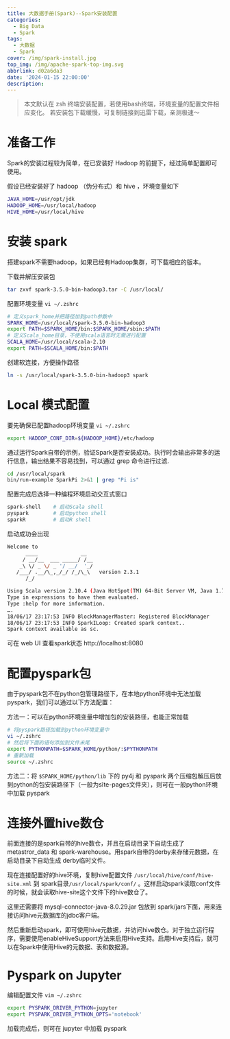 ```yaml
---
title: 大数据手册(Spark)--Spark安装配置
categories:
  - Big Data
  - Spark
tags:
  - 大数据
  - Spark
cover: /img/spark-install.jpg
top_img: /img/apache-spark-top-img.svg
abbrlink: d02a6da3
date: '2024-01-15 22:00:00'
description:
---
```


> 本文默认在 zsh 终端安装配置，若使用bash终端，环境变量的配置文件相应变化。
> 若安装包下载缓慢，可复制链接到迅雷下载，亲测极速～

# 准备工作

Spark的安装过程较为简单，在已安装好 Hadoop 的前提下，经过简单配置即可使用。

假设已经安装好了 hadoop （伪分布式）和 hive ，环境变量如下

```sh
JAVA_HOME=/usr/opt/jdk
HADOOP_HOME=/usr/local/hadoop
HIVE_HOME=/usr/local/hive
```

# 安装 spark

搭建spark不需要hadoop，如果已经有Hadoop集群，可下载相应的版本。

下载并解压安装包

```bash
tar zxvf spark-3.5.0-bin-hadoop3.tar -C /usr/local/
```

配置环境变量  `vi ~/.zshrc`

```sh
# 定义spark_home并把路径加到path参数中
SPARK_HOME=/usr/local/spark-3.5.0-bin-hadoop3
export PATH=$SPARK_HOME/bin:$SPARK_HOME/sbin:$PATH
# 定义Scala_home目录，不使用scala语言时无需进行配置
SCALA_HOME=/usr/local/scala-2.10
export PATH=$SCALA_HOME/bin:$PATH
```

创建软连接，方便操作路径

```sh
ln -s /usr/local/spark-3.5.0-bin-hadoop3 spark
```

# Local 模式配置

要先确保已配置hadoop环境变量 `vi ~/.zshrc`

```sh
export HADOOP_CONF_DIR=${HADOOP_HOME}/etc/hadoop
```

通过运行Spark自带的示例，验证Spark是否安装成功。执行时会输出非常多的运行信息，输出结果不容易找到，可以通过 grep 命令进行过滤.

```sh
cd /usr/local/spark
bin/run-example SparkPi 2>&1 | grep "Pi is"
```

配置完成后选择一种编程环境启动交互式窗口

```sh
spark-shell    # 启动Scala shell
pyspark        # 启动python shell
sparkR         # 启动R shell
```

启动成功会出现

```sh
Welcome to
      ____              __
     / __/__  ___ _____/ /__
    _\ \/ _ \/ _ '/ __/  '_/
   /___/ .__/\_,_/_/ /_/\_\   version 2.3.1
      /_/

Using Scala version 2.10.4 (Java HotSpot(TM) 64-Bit Server VM, Java 1.7.0_71)
Type in expressions to have them evaluated.
Type :help for more information.
….
18/06/17 23:17:53 INFO BlockManagerMaster: Registered BlockManager
18/06/17 23:17:53 INFO SparkILoop: Created spark context..
Spark context available as sc.
```

可在 web UI 查看spark状态 http://localhost:8080 

# 配置pyspark包

由于pyspark包不在python包管理路径下，在本地python环境中无法加载 pyspark，我们可以通过以下方法配置：

方法一：可以在python环境变量中增加包的安装路径，也能正常加载

```sh
# 将pyspark路径加载到python环境变量中
vi ~/.zshrc
# 然后将下面的语句添加到文件末尾
export PYTHONPATH=$SPARK_HOME/python/:$PYTHONPATH
# 重新加载
source ~/.zshrc
```

方法二：将 `$SPARK_HOME/python/lib` 下的 py4j 和 pyspark 两个压缩包解压后放到python的包安装路径下（一般为sīte-pages文件夹），则可在一般python环境中加载 pyspark

# 连接外置hive数仓

前面连接的是spark自带的hive数仓，并且在启动目录下自动生成了metastror_data 和 spark-warehouse。用spark自带的derby来存储元数据，在启动目录下自动生成 derby临时文件。

现在连接配置好的hive环境，复制hive配置文件 `/usr/local/hive/conf/hive-site.xml` 到 spark目录`/usr/local/spark/conf/` 。这样启动spark读取conf文件的时候，就会读取hive-site这个文件下的hive数仓了。

这里还需要将 mysql-connector-java-8.0.29.jar 包放到 spark/jars下面，用来连接访问hive元数据库的jdbc客户端。

然后重新启动spark，即可使用hive元数据，并访问hive数仓。对于独立运行程序，需要使用enableHiveSupport方法来启用Hive支持。启用Hive支持后，就可以在Spark中使用Hive的元数据、表和数据源。

# Pyspark on Jupyter

编辑配置文件 `vim ~/.zshrc`

```sh
export PYSPARK_DRIVER_PYTHON=jupyter
export PYSPARK_DRIVER_PYTHON_OPTS='notebook'
```

加载完成后，则可在 jupyter 中加载 pyspark

